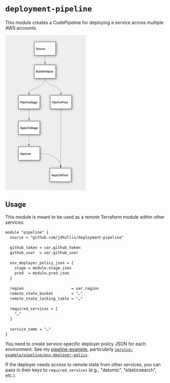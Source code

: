 # `deployment-pipeline`

This module creates a CodePipeline for deploying a service across multiple AWS accounts.

<img src="diagram.png?raw=true" width="50%" alt="diagram" />

## Usage

This module is meant to be used as a remote Terraform module within other services.

```hcl
module "pipeline" {
  source = "github.com/jdhollis/deployment-pipeline"

  github_token = var.github_token
  github_user  = var.github_user

  env_deployer_policy_json = {
    stage = module.stage.json
    prod  = module.prod.json
  }

  region                     = var.region
  remote_state_bucket        = "…"
  remote_state_locking_table = "…"

  required_services = [
    "…"
  ]

  service_name = "…"
}
```

You need to create service-specific deployer policy JSON for each environment. See my [pipeline-example](https://github.com/jdhollis/pipeline-example), particularly [`service-example/pipeline/env-deployer-policy`](https://github.com/jdhollis/pipeline-example/tree/master/service-example/pipeline/env-deployer-policy).

If the deployer needs access to remote state from other services, you can pass in their keys to `required_services` (e.g., "datomic", "elasticsearch", etc.).
